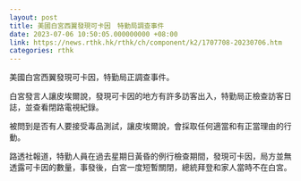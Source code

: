 ```yaml
---
layout: post
title: 美國白宮西翼發現可卡因　特勤局調查事件
date: 2023-07-06 10:50:05.000000000 +08:00
link: https://news.rthk.hk/rthk/ch/component/k2/1707708-20230706.htm
categories: rthk
---
```


美國白宮西翼發現可卡因，特勤局正調查事件。

白宮發言人讓皮埃爾說，發現可卡因的地方有許多訪客出入，特勤局正檢查訪客日誌，並查看閉路電視紀錄。

被問到是否有人要接受毒品測試，讓皮埃爾說，會採取任何適當和有正當理由的行動。

路透社報道，特勤人員在過去星期日黃昏的例行檢查期間，發現可卡因，局方並無透露可卡因的數量，事發後，白宮一度短暫關閉，總統拜登和家人當時不在白宮。
